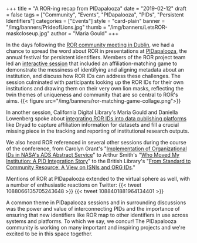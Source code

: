+++
title = "A ROR-ing recap from PIDapalooza"
date = "2019-02-12"
draft = false
tags = ["Community", "Events", "PIDapalooza", "PIDs", "Persistent Identifiers"]
categories = ["Events"]
style = "card-plain"
banner = "/img/banners/PrideofLions.jpg"
thumb = "/img/banners/LetsROR-maskcloseup.jpg"
author = "Maria Gould"
+++

In the days following the [ROR community meeting in Dublin](/blog/2019-02-10-announcing-first-ror-prototype), we had a chance to spread the word about ROR in presentations at [PIDapalooza](https://pidapalooza.org/), the annual festival for persistent identifiers. Members of the ROR project team led an [interactive session](https://pidapalooza19.sched.com/event/JaVO/lets-ror-together) that included an affiliation-matching game to demonstrate the messiness of identifying and aligning metadata about an institution, and discuss how ROR IDs can address these challenges. The session culminated with participants looking up the ROR IDs for their own institutions and drawing them on their very own lion masks, reflecting the twin themes of uniqueness and community that are so central to ROR's aims.
{{< figure src="/img/banners/ror-matching-game-collage.png">}}


In another session, California Digital Library's Maria Gould and Daniella Lowenberg spoke about [integrating ROR IDs into data publishing platforms](https://zenodo.org/record/2548914#.XFiNCM9KjOQ) like Dryad to capture affiliation information for datasets and fill a crucial missing piece in the tracking and reporting of institutional research outputs.

We also heard ROR referenced in several other sessions during the course of the conference, from Carolyn Grant's "[Implementation of Organizational IDs in NASA's ADS Abstract Service](https://zenodo.org/record/2548887#.XFiSNM9KjOQ)" to Arthur Smith's "[Who Moved My Institution: A PID Integration Story](https://zenodo.org/record/2547997#.XFn1Ic9KjOQ)" to the British Library's "[From Standard to Community Resource: A View on ISNIs and ORG IDs](https://zenodo.org/record/2549228#.XFiSJM9KjOQ)."

Mentions of ROR at PIDapalooza extended to the virtual sphere as well, with a number of enthusiastic reactions on Twitter:
{{< tweet 1088066135705243648 >}}
{{< tweet 1088401881964134401 >}}

A common theme in PIDapalooza sessions and in surrounding discussions was the power and value of interconnecting PIDs and the importance of ensuring that new identifiers like ROR map to other identifiers in use across systems and platforms. To which we say, we concur! The PIDapalooza community is working on many important and inspiring projects and we're excited to be in this space together.
